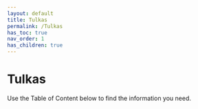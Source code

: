 ```yaml
---
layout: default
title: Tulkas
permalink: /Tulkas
has_toc: true
nav_order: 1
has_children: true
---
```


# Tulkas

Use the Table of Content below to find the information you need.

